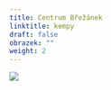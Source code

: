 ```yaml
---
title: Centrum Břežánek
linktitle: kempy
draft: false
obrazek: ""
weight: 2
---
```

![](/assets/media/baner__cisla-1-.jpg)